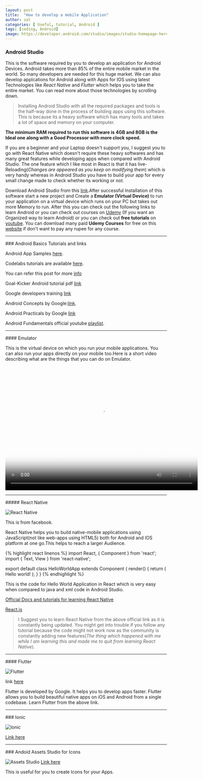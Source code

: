 ```yaml
---
layout: post
title:  "How to develop a mobile Application"
author: sal
categories: [ Useful, tutorial, Android ]
tags: [coding, Android]
image: https://developer.android.com/studio/images/studio-homepage-hero.jpg
---
```


### Android Studio

This is the software required by you to develop an application for Android Devices. 
Android takes more than 85% of the entire mobile market in the world. So many developers are needed for this huge market. 
We can also develop applcations for Android along with Apps for IOS using latest Technologies like _React Native_ and _Flutter_
which helps you to take the entire market. You can read more about those technologies by scrolling down.

>Installing Android Studio with all the required packages and tools is the half-way done in the process of building apps using this software.
This is because its a heavy software which has many tools and takes a lot of space and memory on your computer.

**The minimum RAM required to run this software is 4GB and 8GB is the Ideal one along with a Good Processor with more clock speed.**

If you are a beginner and your Laptop doesn't support you, I suggest you to go with React Native which doesn't require these heavy softwares and has many great features while developing apps when compared with Android Studio. The one feature which I like most in React is that it has live-Reloading(_Changes are appeared as you keep on modifying them_) which is very handy whereas in Android Studio you have to build your app for every small change made to check whether its working or not.

Download Android Studio from this [link](https://developer.android.com/studio/).After successful Installation of this software start a new project and Create a **Emulator (Virtual Device)** to run your application on a virtual device which runs on your PC but takes out more Memory to run. After this you can check out the following links to learn Android or you can check out courses on [Udemy](https://udemy.com) (If you want an Organized way to learn Android) or you can check out **free tutorials** on [youtube](https://www.youtube.com/). You can download many paid **Udemy Courses** for free on this [website](https://www.freetutorials.eu/) if don't want to pay any rupee for any course. 

<hr>
### Android Basics Tutorials and links

Android App Samples [here](https://developer.android.com/samples/).

Codelabs tutorials are available [here](https://codelabs.developers.google.com/?cat=Android).

You can refer this post for more [info](https://starksources.github.io/myblog/useful/android/2018/11/15/Android.html)

Goal-Kicker Android tutorial pdf [link](https://books.goalkicker.com/AndroidBook/)

Google developers training [link](https://developers.google.com/training/courses/android-fundamentals)

Android Concepts by Google:[link](https://google-developer-training.github.io/android-developer-fundamentals-course-concepts/en/index.html).

Android Practicals by Google [link](https://google-developer-training.github.io/android-developer-fundamentals-course-practicals/en/index.html)

Android Fundamentals official youtube [playlist](https://www.youtube.com/playlist?list=PLlyCyjh2pUe9wv-hU4my-Nen_SvXIzxGB).

<hr>
#### Emulator

This is the virtual device on which you run your mobile applications. You can also run your apps directly on your mobile too.Here is a short video describing what are the things that you can do on Emulator.
<video center controls poster="/studio/images/run/thumbnail-emulator_2x.png" style="width:600px;height:400px;">
  <source src="https://storage.googleapis.com/androiddevelopers/videos/studio-emulator-overview_2-2.mp4" type="video/mp4">
</video>

<hr>
##### React Native

![React Native](https://kaysharbor.com/wp-content/uploads/2018/05/all-about-react-native-apps-776x415.png)

This is from facebook.

React Native helps you to build native-mobile applications using JavaScript(not like web-apps using HTML5) both for Android and IOS platform at one go.This helps to reach a larger Audience.

{% highlight react linenos %}
import React, { Component } from 'react';
import { Text, View } from 'react-native';

export default class HelloWorldApp extends Component {
  render() {
    return (
      <View>
        <Text>Hello world!</Text>
      </View>
    );
  }
}
{% endhighlight %}

This is the code for Hello World Application in React which is very easy when compared to java and xml code in Android Studio.

[Official Docs and tutorials for learning React Native](http://facebook.github.io/react-native/)

[React.js](https://reactjs.org/)

> I Suggest you to learn React Native from the above official link as it is constantly being updated. You might get into trouble if you follow any tutorial because the code might not work now as the community is constantly adding new features(_The thing which happened with me while I am learning this and made me to quit from learning React Native_). 

<hr>
#### Flutter

![Flutter](https://i.ytimg.com/vi/fq4N0hgOWzU/maxresdefault.jpg)

link [here](https://flutter.io/)

Flutter is developed by Google. It helps you to develop apps faster. Flutter allows you to build beautiful native apps on iOS and Android from a single codebase. Learn Flutter from the above link.

<hr>
### Ionic

![Ionic](https://www.quape.com/wp-content/uploads/2017/07/ionic.jpg)

[Link here](https://ionicframework.com/)

<hr>
### Andoid Assets Studio for Icons

![Assets Studio](https://i1.wp.com/www.snyxius.com/wp-content/uploads/2018/04/android-asset-studio.png?ssl=1)
[Link here](https://romannurik.github.io/AndroidAssetStudio/index.html)

This is useful for you to create Icons for your Apps.

